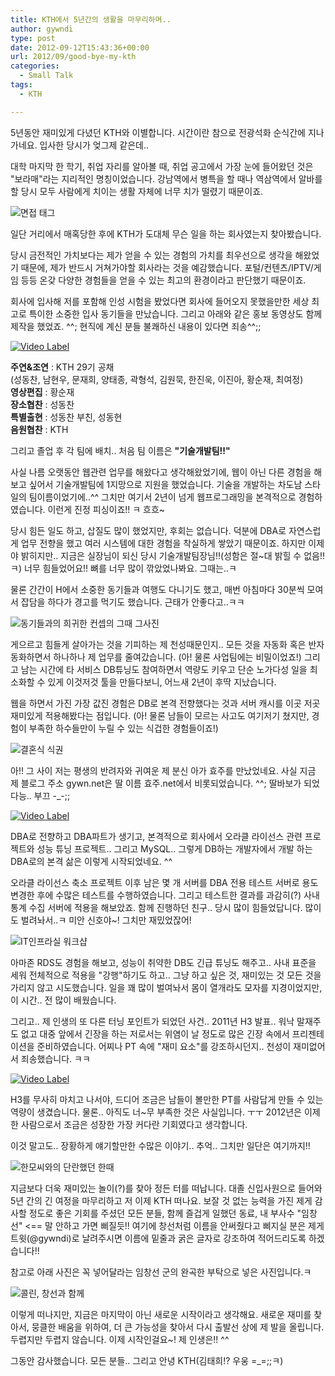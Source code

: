 ```yaml
---
title: KTH에서 5년간의 생활을 마무리하며..
author: gywndi
type: post
date: 2012-09-12T15:43:36+00:00
url: 2012/09/good-bye-my-kth
categories:
  - Small Talk
tags:
  - KTH

---
```

5년동안 재미있게 다녔던 KTH와 이별합니다. 시간이란 참으로 전광석화 순식간에 지나가네요. 입사한 당시가 엊그제 같은데..

대학 마지막 한 학기, 취업 자리를 알아볼 때, 취업 공고에서 가장 눈에 들어왔던 것은 "보라매"라는 지리적인 명칭이었습니다. 강남역에서 병특을 할 때나 역삼역에서 알바를 할 당시 모두 사람에게 치이는 생활 자체에 너무 치가 떨렸기 때문이죠.

![면접 태그](/img/2012/09/스크린샷-2012-09-11-오후-5.10.03.png)

일단 거리에서 매혹당한 후에 KTH가 도대체 무슨 일을 하는 회사였는지 찾아봤습니다.

당시 금전적인 가치보다는 제가 얻을 수 있는 경험의 가치를 최우선으로 생각을 해왔었기 때문에, 제가 반드시 거쳐가야할 회사라는 것을 예감했습니다. 포털/컨텐츠/IPTV/게임 등등 온갖 다양한 경험들을 얻을 수 있는 최고의 환경이라고 판단했기 때문이죠.

회사에 입사해 저를 포함해 인성 시험을 봤었다면 회사에 들어오지 못했을만한 세상 최고로 특이한 소중한 입사 동기들을 만났습니다. 그리고 아래와 같은 홍보 동영상도 함께 제작을 했었죠. ^^; 현직에 계신 분들 불쾌하신 내용이 있다면 죄송^^;;

[![Video Label](http://img.youtube.com/vi/8pplUghEeK8/0.jpg)](https://youtu.be/8pplUghEeK8?t=0s)

**주연&조연** : KTH 29기 공채  
(성동찬, 남현우, 문재희, 양태종, 곽형석, 김원묵, 한진욱, 이진아, 황순재, 최여정)  
**영상편집** : 황순재  
**장소협찬** : 성동찬  
**특별출현** : 성동찬 부친, 성동현  
**음원협찬** : KTH

그리고 졸업 후 각 팀에 배치.. 처음 팀 이름은 **"기술개발팀!!"**

사실 나름 오랫동안 웹관련 업무를 해왔다고 생각해왔었기에, 웹이 아닌 다른 경험을 해보고 싶어서 기술개발팀에 1지망으로 지원을 했었습니다. 기술을 개발하는 차도남 스타일의 팀이름이었기에..^^ 그치만 여기서 2년이 넘게 웹프로그래밍을 본격적으로 경험하였습니다. 이런게 진정 피싱이죠!! ㅋ 흐흐~

당시 힘든 일도 하고, 삽질도 많이 했었지만, 후회는 없습니다. 덕분에 DBA로 자연스럽게 업무 전향을 했고 여러 시스템에 대한 경험을 착실하게 쌓았기 때문이죠. 하지만 이제야 밝히지만.. 지금은 실장님이 되신 당시 기술개발팀장님!!(성함은 절~대 밝힐 수 없음!! ㅋ) 너무 힘들었어요!! 뼈를 너무 많이 깎았었나봐요. 그때는..ㅋ

물론 간간이 H에서 소중한 동기들과 여행도 다니기도 했고, 매번 아침마다 30분씩 모여서 잡담을 하다가 경고를 먹기도 했습니다. 근태가 안좋다고..ㅋㅋ

![동기들과의 희귀한 컨셉의 그때 그사진](/img/2012/09/스크린샷-2012-09-13-오전-12.10.58.png)

게으르고 힘들게 살아가는 것을 기피하는 제 천성때문인지.. 모든 것을 자동화 혹은 반자동화하면서 하나하나 제 업무를 줄여갔습니다. (아! 물론 사업팀에는 비밀이었죠!) 그리고 남는 시간에 타 서비스 DB튜닝도 참여하면서 역량도 키우고 단순 노가다성 일을 최소화할 수 있게 이것저것 툴을 만들다보니, 어느새 2년이 후딱 지났습니다.

웹을 하면서 가진 가장 값진 경험은 DB로 본격 전향했다는 것과 서버 캐시를 이곳 저곳 재미있게 적용해봤다는 점입니다. (아! 물론 남들이 모르는 사고도 여기저기 쳤지만, 경험이 부족한 하수들만이 누릴 수 있는 식겁한 경험들이죠!)

![결혼식 식권](/img/2012/09/스크린샷-2012-09-13-오전-12.06.33.png)

아!! 그 사이 저는 평생의 반려자와 귀여운 제 분신 아가 효주를 만났었네요. 사실 지금 제 블로그 주소 gywn.net은 딸 이름 효주.net에서 비롯되었습니다. ^^; 딸바보가 되었다능.. 부끄 -\_-;;

[![Video Label](http://img.youtube.com/vi/zmWE1n5FoVo/0.jpg)](https://youtu.be/zmWE1n5FoVo?t=0s)

DBA로 전향하고 DBA파트가 생기고, 본격적으로 회사에서 오라클 라이선스 관련 프로젝트와 성능 튜닝 프로젝트.. 그리고 MySQL.. 그렇게 DB하는 개발자에서 개발 하는 DBA로의 본격 삶은 이렇게 시작되었네요. ^^

오라클 라이선스 축소 프로젝트 이후 남은 몇 개 서버를 DBA 전용 테스트 서버로 용도 변경한 후에 수많은 테스트를 수행하였습니다. 그리고 테스트한 결과를 과감히(?) 사내 통계 수집 서버에 적용을 해보았죠. 함께 진행하던 친구.. 당시 많이 힘들었답니다. 많이도 벌려놔서..ㅋ 미안 신호야~! 그치만 재밌었잖어!

![IT인프라실 워크샵](/img/2012/09/스크린샷-2012-09-13-오전-12.26.46.png)

아마존 RDS도 경험을 해보고, 성능이 취약한 DB도 긴급 튜닝도 해주고.. 사내 표준을 세워 전체적으로 적용을 "강행"하기도 하고.. 그냥 하고 싶은 것, 재미있는 것 모든 것을 가리지 않고 시도했습니다. 일을 꽤 많이 벌여놔서 몸이 열개라도 모자를 지경이었지만, 이 시간.. 전 많이 배웠습니다.

그리고.. 제 인생의 또 다른 터닝 포인트가 되었던 사건.. 2011년 H3 발표.. 워낙 말재주도 없고 대중 앞에서 긴장을 하는 저로서는 위염이 날 정도로 많은 긴장 속에서 프리젠테이션을 준비하였습니다. 어찌나 PT 속에 "재미 요소"를 강조하시던지.. 천성이 재미없어서 죄송했습니다. ㅋㅋ

[![Video Label](http://img.youtube.com/vi/aVP0QOWEaFk/0.jpg)](https://youtu.be/aVP0QOWEaFk?t=0s)


H3를 무사히 마치고 나서야, 드디어 조금은 남들이 볼만한 PT를 사람답게 만들 수 있는 역량이 생겼습니다. 물론.. 아직도 너~무 부족한 것은 사실입니다. ㅜㅜ 2012년은 이제 한 사람으로서 조금은 성장한 가장 커다란 기회였다고 생각합니다.

이것 말고도.. 장황하게 얘기할만한 수많은 이야기.. 추억.. 그치만 일단은 여기까지!!

![한모씨와의 단란했던 한때](/img/2012/09/스크린샷-2012-09-13-오전-12.55.15.png)

지금보다 더욱 재미있는 놀이(?)를 찾아 정든 터를 떠납니다. 대졸 신입사원으로 들어와 5년 간의 긴 여정을 마무리하고 저 이제 KTH 떠나요. 보잘 것 없는 능력을 가진 제게 감사할 정도로 좋은 기회를 주셨던 모든 분들, 함께 즐겁게 일했던 동료, 내 부사수 "임창선" <== 말 안하고 가면 삐질듯!! 여기에 창선처럼 이름을 안써줬다고 삐지실 분은 제게 트윗(@gywndi)로 날려주시면 이름에 밑줄과 굵은 글자로 강조하여 적어드리도록 하겠습니다!!

참고로 아래 사진은 꼭 넣어달라는 임창선 군의 완곡한 부탁으로 넣은 사진입니다.ㅋ

![콜린, 창선과 함께](/img/2012/09/스크린샷-2012-09-13-오후-5.40.14.png)

이렇게 떠나지만, 지금은 마지막이 아닌 새로운 시작이라고 생각해요. 새로운 재미를 찾아서, 뭉클한 배움을 위하여, 더 큰 가능성을 찾아서 다시 출발선 상에 제 발을 올립니다. 두렵지만 두렵지 않습니다. 이제 시작인걸요~! 제 인생은!! ^^

그동안 감사했습니다. 모든 분들.. 그리고 안녕 KTH(김태희!? 우웅 =\_=;;ㅋ)